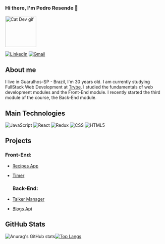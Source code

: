 ### Hi there, I'm Pedro Resende 👋 

<img style="heigth: 100px; width: 100px"  alt="Cat Dev gif" src="https://media.tenor.com/N-fJ0Azh_ykAAAAC/cat-computer.gif" />

<a href="https://www.linkedin.com/in/pedro-luiz-resende/" target="blank"><img alt="LinkedIn" src="https://img.shields.io/badge/LinkedIn-0077B5?style=for-the-badge&logo=linkedin&logoColor=white" /></a> <a href="mailto:pedroresendedev@gmail.com" target="blank"><img alt="Gmail" src="https://img.shields.io/badge/Gmail-D14836?style=for-the-badge&logo=gmail&logoColor=white" /></a>



## About me

I live in Guarulhos-SP - Brazil, I'm 30 years old. I am currently studying FullStack Web Development at [Trybe](https://www.betrybe.com/). I studied the fundamentals of web development modules and the Front-End module. I recently started the third module of the course, the Back-End module.

## Main Technologies
<img alt="JavaScript" src="https://img.shields.io/badge/JavaScript-323330?style=for-the-badge&logo=javascript&logoColor=F7DF1E" /> <img alt="React" src="https://img.shields.io/badge/React-20232A?style=for-the-badge&logo=react&logoColor=61DAFB" /> <img alt="Redux" src="https://img.shields.io/badge/Redux-593D88?style=for-the-badge&logo=redux&logoColor=white" /> <img alt="CSS" src="https://img.shields.io/badge/CSS3-1572B6?style=for-the-badge&logo=css3&logoColor=white" /> <img alt="HTML5" src="https://img.shields.io/badge/HTML5-E34F26?style=for-the-badge&logo=html5&logoColor=white" />


## Projects
  ### Front-End:
- [Recipes App](https://github.com/pedroluizresende/recipes-app)
- [Timer](https://github.com/pedroluizresende/timer)

  ### Back-End:
- [Talker Manager](https://github.com/pedroluizresende/talk-manager)
- [Blogs Api](https://github.com/pedroluizresende/talk-manager)

## GitHub Stats

![Anurag's GitHub stats](https://github-readme-stats.vercel.app/api?username=pedroluizresende&show_icons=true&theme=synthwave)[![Top Langs](https://github-readme-stats.vercel.app/api/top-langs/?username=pedroluizresende&layout=compact)](https://github.com/anuraghazra/github-readme-stats)
